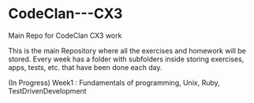 # CodeClan---CX3
Main Repo for CodeClan CX3 work

This is the main Repository where all the exercises and homework will be stored.
Every week has a folder with subfolders inside storing exercises, apps, tests, etc. that have been done each day.

(In Progress)
Week1 : Fundamentals of programming, Unix, Ruby, TestDrivenDevelopment
